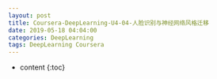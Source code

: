```yaml
---
layout: post
title: Coursera-DeepLearning-U4-04-人脸识别与神经网络风格迁移
date: 2019-05-18 04:04:00
categories: DeepLearning
tags: DeepLearning Coursera
---
```

* content
{:toc}

